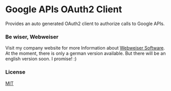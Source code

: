 # Google APIs OAuth2 Client

Provides an auto generated OAuth2 client to authorize calls to Google APIs.

### Be wiser, Webweiser

Visit my company website for more Information about [Webweiser Software](https://www.webweiser.at). At the moment, there is only a german version available. But there will be an english version soon. I promise! :) 

### License

[MIT](../master/LICENSE)